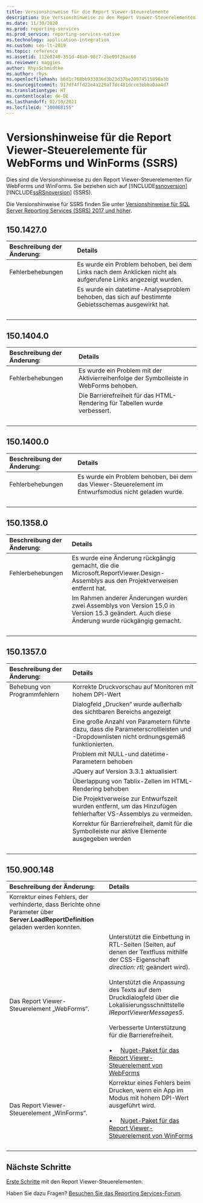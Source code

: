 ```yaml
---
title: Versionshinweise für die Report Viewer-Steuerelemente
description: Die Versionshinweise zu den Report Viewer-Steuerelementen für WebForms und WinForms (Reporting Services)
ms.date: 11/30/2020
ms.prod: reporting-services
ms.prod_service: reporting-services-native
ms.technology: application-integration
ms.custom: seo-lt-2019
ms.topic: reference
ms.assetid: 112e0240-351d-46a9-98c7-2be09f26ac60
ms.reviewer: maggies
author: RhysSchmidtke
ms.author: rhys
ms.openlocfilehash: b6d1c768bb933036d3b23d37be20974515896a3b
ms.sourcegitcommit: 917df4ffd22e4a229af7dc481dcce3ebba0aa4d7
ms.translationtype: HT
ms.contentlocale: de-DE
ms.lasthandoff: 02/10/2021
ms.locfileid: "100068155"
---
```

# <a name="release-notes-for-report-viewer-controls-for-webforms-and-winforms-of-ssrs"></a>Versionshinweise für die Report Viewer-Steuerelemente für WebForms und WinForms (SSRS)

Dies sind die Versionshinweise zu den Report Viewer-Steuerelementen für WebForms und WinForms. Sie beziehen sich auf [!INCLUDE[ssnoversion](../../includes/ssnoversion-md.md)] [!INCLUDE[ssRSnoversion](../../includes/ssrsnoversion-md.md)] (SSRS).

Die Versionshinweise für SSRS finden Sie unter [Versionshinweise für SQL Server Reporting Services (SSRS) 2017 und höher](../release-notes-reporting-services.md).

## <a name="15014270"></a>150.1427.0
| Beschreibung der Änderung: | Details |
| :----------------- | :------ |
| Fehlerbehebungen | Es wurde ein Problem behoben, bei dem Links nach dem Anklicken nicht als aufgerufene Links angezeigt wurden. |
|           | Es wurde ein datetime-Analyseproblem behoben, das sich auf bestimmte Gebietsschemas ausgewirkt hat. |
| &nbsp; | &nbsp; |

## <a name="15014040"></a>150.1404.0
| Beschreibung der Änderung: | Details |
| :----------------- | :------ |
| Fehlerbehebungen | Es wurde ein Problem mit der Aktivierreihenfolge der Symbolleiste in WebForms behoben. |
|           | Die Barrierefreiheit für das HTML-Rendering für Tabellen wurde verbessert. |
| &nbsp; | &nbsp; |

## <a name="15014000"></a>150.1400.0
| Beschreibung der Änderung: | Details |
| :----------------- | :------ |
| Fehlerbehebungen | Es wurde ein Problem behoben, bei dem das Viewer-Steuerelement im Entwurfsmodus nicht geladen wurde. |
| &nbsp; | &nbsp; |

## <a name="15013580"></a>150.1358.0
| Beschreibung der Änderung: | Details |
| :----------------- | :------ |
| Fehlerbehebungen | Es wurde eine Änderung rückgängig gemacht, die die Microsoft.ReportViewer.Design-Assemblys aus den Projektverweisen entfernt hat. |
|           | Im Rahmen anderer Änderungen wurden zwei Assemblys von Version 15.0 in Version 15.3 geändert. Auch diese Änderung wurde rückgängig gemacht. |
| &nbsp; | &nbsp; |

## <a name="15013570"></a>150.1357.0
| Beschreibung der Änderung: | Details |
| :----------------- | :------ |
| Behebung von Programmfehlern  | Korrekte Druckvorschau auf Monitoren mit hohem DPI-Wert |
|            | Dialogfeld „Drucken“ wurde außerhalb des sichtbaren Bereichs angezeigt |
|            | Eine große Anzahl von Parametern führte dazu, dass die Parameterscrollleisten und -Dropdownlisten nicht ordnungsgemäß funktionierten. |
|            | Problem mit NULL-und datetime-Parametern behoben |
|            | JQuery auf Version 3.3.1 aktualisiert |
|            | Überlappung von Tablix-Zellen im HTML-Rendering behoben |
|            | Die Projektverweise zur Entwurfszeit wurden entfernt, um das Hinzufügen fehlerhafter VS-Assemblys zu vermeiden. |
|            | Korrektur für Barrierefreiheit, damit für die Symbolleiste nur aktive Elemente ausgegeben werden |
| &nbsp; | &nbsp; |

## <a name="150900148"></a>150.900.148

| Beschreibung der Änderung: | Details |
| :----------------- | :------ |
| Korrektur eines Fehlers, der verhinderte, dass Berichte ohne Parameter über **Server.LoadReportDefinition** geladen werden konnten. | &nbsp; |
| Das Report Viewer-Steuerelement „WebForms“. | Unterstützt die Einbettung in RTL-Seiten (Seiten, auf denen der Textfluss mithilfe der CSS-Eigenschaft *direction: rtl;* geändert wird).<br/><br/>Unterstützt die Anpassung des Texts auf dem Druckdialogfeld über die Lokalisierungsschnittstelle *IReportViewerMessages5*.<br/><br/>Verbesserte Unterstützung für die Barrierefreiheit.<br/><br/>&bull; &nbsp; &nbsp; [Nuget-Paket für das Report Viewer-Steuerelement von WebForms](https://www.nuget.org/packages/Microsoft.ReportingServices.ReportViewerControl.Webforms/150.900.148) |
| Das Report Viewer-Steuerelement „WinForms“. | Korrektur eines Fehlers beim Drucken, wenn ein App im Modus mit hohem DPI-Wert ausgeführt wird.<br/><br/>&bull; &nbsp; &nbsp; [Nuget-Paket für das Report Viewer-Steuerelement von WinForms](https://www.nuget.org/packages/Microsoft.ReportingServices.ReportViewerControl.Winforms/150.900.148) |
| &nbsp; | &nbsp; |

## <a name="next-steps"></a>Nächste Schritte

[Erste Schritte](integrating-reporting-services-using-reportviewer-controls-get-started.md) mit den Report Viewer-Steuerelementen.

Haben Sie dazu Fragen? [Besuchen Sie das Reporting Services-Forum](https://go.microsoft.com/fwlink/?LinkId=620231).
